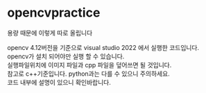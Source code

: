 # opencvpractice

용량 때문에 이렇게 따로 올립니다 <br>

opencv 4.12버전을 기준으로 visual studio 2022 에서 실행한 코드입니다.<br>
opencv가 설치 되어야만 실행 할 수 있습니다.<br>
실행파일위치에 이미지 파일과 cpp 파일을 덮어쓰면 될 것입니다.<br>
참고로 c++기준입니다. python과는 다를 수 있으니 주의하세요.<br>
코드 내부에 설명이 있으니 확인바랍니다.
